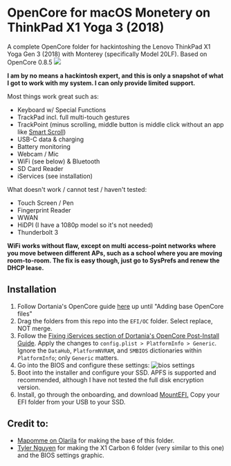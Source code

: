 # OpenCore for macOS Monetery on ThinkPad X1 Yoga 3 (2018)
A complete OpenCore folder for hackintoshing the Lenovo ThinkPad X1 Yoga Gen 3 (2018) with Monterey (specifically Model 20LF). Based on OpenCore 0.8.5
![](https://i.imgur.com/Zjjm45P.png)

**I am by no means a hackintosh expert, and this is only a snapshot of what I got to work with my system. I can only provide limited support.**

Most things work great such as:
  - Keyboard w/ Special Functions
  - TrackPad incl. full multi-touch gestures
  - TrackPoint (minus scrolling, middle button is middle click without an app like [Smart Scroll](https://www.marcmoini.com/sx_en.html))
  - USB-C data & charging
  - Battery monitoring
  - Webcam / Mic
  - WiFi (see below) & Bluetooth
  - SD Card Reader
  - iServices (see installation)

What doesn't work / cannot test / haven't tested:
  - Touch Screen / Pen
  - Fingerprint Reader
  - WWAN
  - HiDPI (I have a 1080p model so it's not needed)
  - Thunderbolt 3
  
**WiFi works without flaw, except on multi access-point networks where you move between different APs, such as a school where you are moving room-to-room. The fix is easy though, just go to SysPrefs and renew the DHCP lease.**

## Installation
  1. Follow Dortania's OpenCore guide [here](https://dortania.github.io/OpenCore-Install-Guide/) up until "Adding base OpenCore files"
  2. Drag the folders from this repo into the ``EFI/OC`` folder. Select replace, NOT merge.
  3. Follow the [Fixing iServices section of Dortania's OpenCore Post-Install Guide](https://dortania.github.io/OpenCore-Post-Install/universal/iservices.html#using-gensmbios). Apply the changes to ``config.plist > PlatformInfo > Generic``. Ignore the ``DataHub``, ``PlatformNVRAM``, and ``SMBIOS`` dictionaries within ``PlatformInfo``; only ``Generic`` matters.
  4. Go into the BIOS and configure these settings: ![bios settings](https://i.imgur.com/ScfQBMF.png)
  5. Boot into the installer and configure your SSD. APFS is supported and recommended, although I have not tested the full disk encryption version.
  6. Install, go through the onboarding, and download [MountEFI.](https://github.com/corpnewt/MountEFI) Copy your EFI folder from your USB to your SSD.

## Credit to:
  - [Mapomme on Olarila](https://www.olarila.com/topic/23224-monterey-on-lenovo-x1-yoga-3rd-gen/) for making the base of this folder.
  - [Tyler Nguyen](https://tylernguyen.github.io/x1c6-hackintosh/) for making the X1 Carbon 6 folder (very similar to this one) and the BIOS settings graphic.

